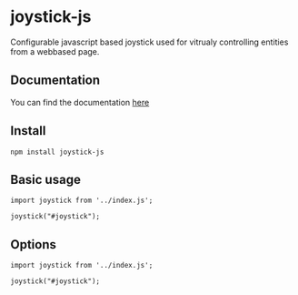 
# joystick-js

Configurable javascript based joystick used for vitrualy controlling entities from a webbased page.

## Documentation
You can find the documentation [here](https://gusdeboer.github.io/joystick-js/docs/)

## Install

```npm install joystick-js```

## Basic usage

``` 
import joystick from '../index.js'; 

joystick("#joystick");
```

## Options

``` 
import joystick from '../index.js'; 

joystick("#joystick");
```

